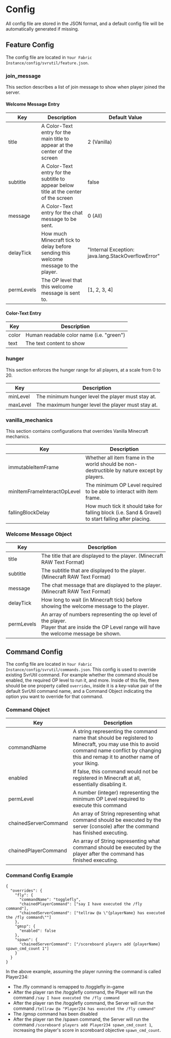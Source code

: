 # Config
All config file are stored in the JSON format, and a default config file will be automatically generated if missing.
## Feature Config
The config file are located in `Your Fabric Instance/config/svrutil/feature.json`.

### join_message
This section describes a list of join message to show when player joined the server.

#### Welcome Message Entry

| Key          | Description                                                                              | Default Value                                      |
|--------------|------------------------------------------------------------------------------------------|----------------------------------------------------|
| title        | A Color-Text entry for the main title to appear at the center of the screen              | 2 (Vanilla)                                        |
| subtitle     | A Color-Text entry for the subtitle to appear below title at the center of the screen    | false                                              |
| message      | A Color-Text entry for the chat message to be sent.                                      | 0 (All)                                            |
| delayTick    | How much Minecraft tick to delay before sending this welcome message to the player.      | "Internal Exception: java.lang.StackOverflowError" |
| permLevels   | The OP level that this welcome message is sent to.                                       | [1, 2, 3, 4]                                       |

#### Color-Text Entry
| Key                         | Description                                                                                           |
|-----------------------------|-------------------------------------------------------------------------------------------------------|
| color                       | Human readable color name (i.e. "green")                                                              |
| text                        | The text content to show                                                                              |

### hunger
This section enforces the hunger range for all players, at a scale from 0 to 20.

| Key      | Description                                       |
|----------|---------------------------------------------------|
| minLevel | The minimum hunger level the player must stay at. |
| maxLevel | The maximum hunger level the player must stay at. |

### vanilla_mechanics
This section contains configurations that overrides Vanilla Minecraft mechanics.

| Key                         | Description                                                                                         |
|-----------------------------|-----------------------------------------------------------------------------------------------------|
| immutableItemFrame          | Whether all item frame in the world should be non-destructible by nature except by players.         |
| minItemFrameInteractOpLevel | The minimum OP Level required to be able to interact with item frame.                               |
| fallingBlockDelay           | How much tick it should take for falling block (i.e. Sand & Gravel) to start falling after placing. |

### Welcome Message Object
| Key        | Description                                                                                                                                       |
|------------|---------------------------------------------------------------------------------------------------------------------------------------------------|
| title      | The title that are displayed to the player. (Minecraft RAW Text Format)                                                                           |
| subtitle   | The subtitle that are displayed to the player. (Minecraft RAW Text Format)                                                                        |
| message    | The chat message that are displayed to the player. (Minecraft RAW Text Format)                                                                    |
| delayTick  | How long to wait (in Minecraft tick) before showing the welcome message to the player.                                                            |
| permLevels | An array of numbers representing the op level of the player.<br>Player that are inside the OP Level range will have the welcome message be shown. |

## Command Config
The config file are located in `Your Fabric Instance/config/svrutil/commands.json`.
This config is used to override existing SvrUtil command. For example whether the command should be enabled, the required OP level to run it, and more.
Inside of this file, there should be one property called `overrides`, inside it is a key-value pair of the default SvrUtil command name, and a Command Object indicating the option you want to override for that command.

### Command Object
| Key                  | Description                                                                                                                                                                                  |
|----------------------|----------------------------------------------------------------------------------------------------------------------------------------------------------------------------------------------|
| commandName          | A string representing the command name that should be registered to Minecraft, you may use this to avoid command name conflict by changing this and remap it to another name of your liking. |
| enabled              | If false, this command would not be registered in Minecraft at all, essentially disabling it.                                                                                                |
| permLevel            | A number (integer) representing the minimum OP Level required to execute this command                                                                                                        |
| chainedServerCommand | An array of String representing what command should be executed by the server (console) after the command has finished executing.                                                            |
| chainedPlayerCommand | An array of String representing what command should be executed by the player after the command has finished executing.                                                                      |

### Command Config Example
```
{
  "overrides": {
    "fly": {
      "commandName": "togglefly",
      "chainedPlayerCommand": ["say I have executed the /fly command"],
      "chainedServerCommand": ["tellraw @a \"{playerName} has executed the /fly command\""]
    },
    "gmsp": {
      "enabled": false
    },
    "spawn": {
      "chainedServerCommand": ["/scoreboard players add {playerName} spawn_cmd_count 1"]
    }
  }
}
```

In the above example, assuming the player running the command is called Player234:
- The /fly command is remapped to /togglefly in-game
- After the player ran the /togglefly command, the Player will run the command `/say I have executed the /fly command`
- After the player ran the /togglefly command, the Server will run the command `/tellraw @a "Player234 has executed the /fly command"`
- The /gmsp command has been disabled
- After the player ran the /spawn command, the Server will run the command `/scoreboard players add Player234 spawn_cmd_count 1`, increasing the player's score in scoreboard objective `spawn_cmd_count`.